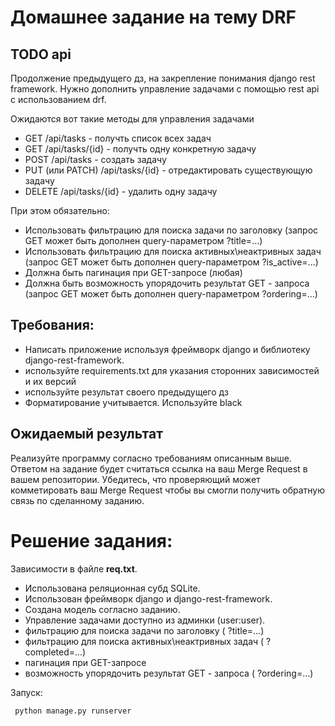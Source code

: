 # Домашнее задание на тему DRF
## TODO api
Продолжение предыдущего дз, на закрепление понимания django rest framework. Нужно дополнить управление задачами с помощью rest api с использованием drf.

Ожидаются вот такие методы для управления задачами

- GET /api/tasks - получть список всех задач
- GET /api/tasks/{id} - получть одну конкретную задачу
- POST /api/tasks - создать задачу
- PUT (или PATCH) /api/tasks/{id} - отредактировать существующую задачу
- DELETE /api/tasks/{id} - удалить одну задачу

При этом обязательно:
- Использовать фильтрацию для поиска задачи по заголовку (запрос GET может быть дополнен query-параметром ?title=...)
- Использовать фильтрацию для поиска активных\неактривных задач (запрос GET может быть дополнен query-параметром ?is_active=...)
- Должна быть пагинация при GET-запросе (любая)
- Должна быть возможность упорядочить результат GET - запроса (запрос GET может быть дополнен query-параметром ?ordering=...)

## Требования:
- Написать приложение используя фреймворк django и библиотеку django-rest-framework.
- используйте requirements.txt для указания сторонних зависимостей и их версий
- используйте результат своего предыдущего дз
- Форматирование учитывается. Используйте black

## Ожидаемый результат
Реализуйте программу согласно требованиям описанным выше.
Ответом на задание будет считаться ссылка на ваш Merge Request в вашем репозитории. Убедитесь, что проверяющий может комметировать ваш Merge Request чтобы вы смогли получить обратную связь по сделанному заданию.

# Решение задания:
Зависимости в файле **req.txt**.
- Использована реляционная субд SQLite.
- Использован фреймворк django и django-rest-framework. 
- Создана модель согласно заданию.
- Управление задачами доступно из админки (user:user). 
- фильтрацию для поиска задачи по заголовку ( ?title=...)
- фильтрацию для поиска активных\неактривных задач ( ?completed=...)
- пагинация при GET-запросе
- возможность упорядочить результат GET - запроса ( ?ordering=...)
                     
 
Запуск:
```
 python manage.py runserver
```
